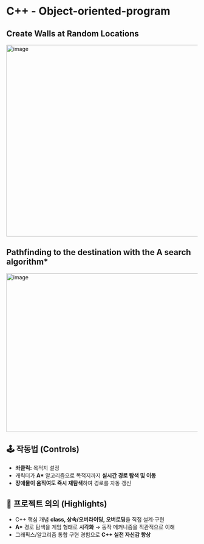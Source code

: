 # C++ - Object-oriented-program

## Create Walls at Random Locations
<img width="768" height="505" alt="image" src="https://github.com/user-attachments/assets/6ceefd64-7652-47d1-a5c5-eb46ab55964b" />

## Pathfinding to the destination with the A search algorithm*
<img width="739" height="418" alt="image" src="https://github.com/user-attachments/assets/1313fceb-047d-4083-bc75-f08abed157dc" />


## 🕹️ 작동법 (Controls)
- **좌클릭:** 목적지 설정  
- 캐릭터가 **A\*** 알고리즘으로 목적지까지 **실시간 경로 탐색 및 이동**  
- **장애물이 움직여도 즉시 재탐색**하여 경로를 자동 갱신


## 🎯 프로젝트 의의 (Highlights)
- C++ 핵심 개념 **class, 상속/오버라이딩, 오버로딩**을 직접 설계·구현  
- **A\*** 경로 탐색을 게임 형태로 **시각화** → 동작 메커니즘을 직관적으로 이해  
- 그래픽스/알고리즘 통합 구현 경험으로 **C++ 실전 자신감 향상**
